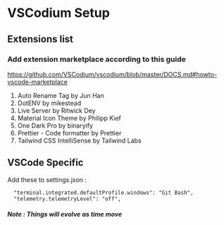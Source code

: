 # VSCodium Setup

## Extensions list
### Add extension marketplace according to this guide

https://github.com/VSCodium/vscodium/blob/master/DOCS.md#howto-vscode-marketplace

1. Auto Rename Tag by Jun Han
2. DotENV by mikestead
3. Live Server by Ritwick Dey
4. Material Icon Theme by Philipp Kief
5. One Dark Pro by binaryify
6. Prettier - Code formatter by Prettier
7. Tailwind CSS IntelliSense by Tailwind Labs

## VSCode Specific

Add these to settings.json :
```
  "terminal.integrated.defaultProfile.windows": "Git Bash",
  "telemetry.telemetryLevel": "off",
```

##### *Note : Things will evolve as time move*
